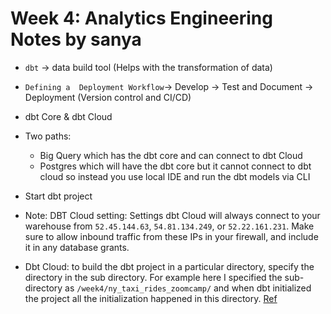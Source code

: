 # Week 4: Analytics Engineering Notes by sanya
* `dbt` -> data build tool (Helps with the transformation of data)
*  `Defining a  Deployment Workflow`-> Develop -> Test and Document -> Deployment (Version control and CI/CD)
* dbt Core & dbt Cloud
* Two paths:
    * Big Query which has the dbt core and can connect to dbt Cloud
    * Postgres which will have the dbt core but it cannot connect to dbt cloud so instead you use local IDE and run the dbt models via CLI
* Start dbt project

* Note: DBT Cloud setting: Settings
dbt Cloud will always connect to your warehouse from `52.45.144.63`, `54.81.134.249`, or `52.22.161.231`. Make sure to allow inbound traffic from these IPs in your firewall, and include it in any database grants. 

* Dbt Cloud: to build the dbt project in a particular directory, specify the directory in the sub directory. For example here I specified the sub-directory as `/week4/ny_taxi_rides_zoomcamp/` and when dbt initialized the project all the initialization happened in this directory. [Ref](https://www.youtube.com/watch?v=6zDTbM6OUcs)